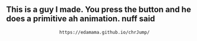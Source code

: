 This is a guy I made. You press the button and he does a primitive ah animation. nuff said
---------------------------------------------------------------------------------------------
                        https://edamama.github.io/chrJump/
